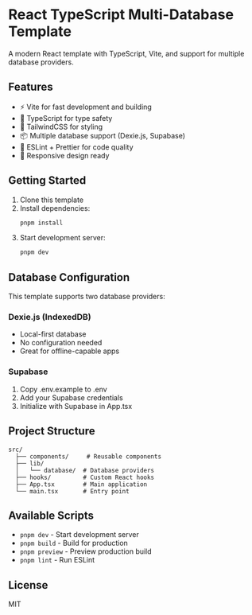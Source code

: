 # React TypeScript Multi-Database Template

A modern React template with TypeScript, Vite, and support for multiple database providers.

## Features

- ⚡️ Vite for fast development and building
- 🔷 TypeScript for type safety
- 🎨 TailwindCSS for styling
- 📦 Multiple database support (Dexie.js, Supabase)
- 🔧 ESLint + Prettier for code quality
- 📱 Responsive design ready

## Getting Started

1. Clone this template
2. Install dependencies:
   ```bash
   pnpm install
   ```
3. Start development server:
   ```bash
   pnpm dev
   ```

## Database Configuration

This template supports two database providers:

### Dexie.js (IndexedDB)
- Local-first database
- No configuration needed
- Great for offline-capable apps

### Supabase
1. Copy .env.example to .env
2. Add your Supabase credentials
3. Initialize with Supabase in App.tsx

## Project Structure

```
src/
  ├── components/     # Reusable components
  ├── lib/
  │   └── database/  # Database providers
  ├── hooks/         # Custom React hooks
  ├── App.tsx        # Main application
  └── main.tsx       # Entry point
```

## Available Scripts

- `pnpm dev` - Start development server
- `pnpm build` - Build for production
- `pnpm preview` - Preview production build
- `pnpm lint` - Run ESLint

## License

MIT
